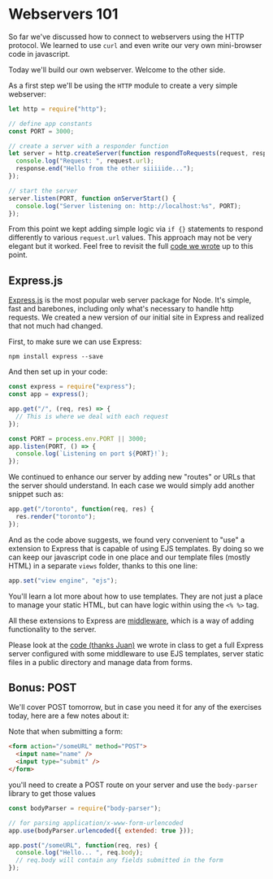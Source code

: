 # Webservers 101

So far we've discussed how to connect to webservers using the HTTP protocol. We learned to use `curl` and even write our very own mini-browser code in javascript.

Today we'll build our own webserver. Welcome to the other side.

As a first step we'll be using the `HTTP` module to create a very simple webserver:

```javascript
let http = require("http");

// define app constants
const PORT = 3000;

// create a server with a responder function
let server = http.createServer(function respondToRequests(request, response) {
  console.log("Request: ", request.url);
  response.end("Hello from the other siiiiide...");
});

// start the server
server.listen(PORT, function onServerStart() {
  console.log("Server listening on: http://localhost:%s", PORT);
});
```

From this point we kept adding simple logic via `if {}` statements to respond differently to various `request.url` values. This approach may not be very elegant but it worked. Feel free to revisit the full [code we wrote](https://github.com/daegren/lhl-aug19-w3d1/tree/master/node-http) up to this point.

## Express.js

[Express.js](http://expressjs.com) is the most popular web server package for Node. It's simple, fast and barebones, including only what's necessary to handle http requests. We created a new version of our initial site in Express and realized that not much had changed.

First, to make sure we can use Express:

`npm install express --save`

And then set up in your code:

```javascript
const express = require("express");
const app = express();

app.get("/", (req, res) => {
  // This is where we deal with each request
});

const PORT = process.env.PORT || 3000;
app.listen(PORT, () => {
  console.log(`Listening on port ${PORT}!`);
});
```

We continued to enhance our server by adding new "routes" or URLs that the server should understand. In each case we would simply add another snippet such as:

```javascript
app.get("/toronto", function(req, res) {
  res.render("toronto");
});
```

And as the code above suggests, we found very convenient to "use" a extension to Express that is capable of using EJS templates. By doing so we can keep our javascript code in one place and our template files (mostly HTML) in a separate `views` folder, thanks to this one line:

```javascript
app.set("view engine", "ejs");
```

You'll learn a lot more about how to use templates. They are not just a place
to manage your static HTML, but can have logic within using the `<% %>` tag.

All these extensions to Express are [middleware](http://expressjs.com/en/guide/using-middleware.html), which is a way of adding functionality to the server.

Please look at the [code (thanks Juan)](https://github.com/jugonzal/lectures/tree/master/12w3d1-webservers-101/code/weather.js) we wrote in class to get a full Express server configured with some middleware to use EJS templates, server static files in a public directory and manage data from forms.

## Bonus: POST

We'll cover POST tomorrow, but in case you need it for any of the exercises today, here are a few notes about it:

Note that when submitting a form:

```html
<form action="/someURL" method="POST">
  <input name="name" />
  <input type="submit" />
</form>
```

you'll need to create a POST route on your server and use the `body-parser` library to get those values

```javascript
const bodyParser = require("body-parser");

// for parsing application/x-www-form-urlencoded
app.use(bodyParser.urlencoded({ extended: true }));

app.post("/someURL", function(req, res) {
  console.log("Hello... ", req.body);
  // req.body will contain any fields submitted in the form
});
```
